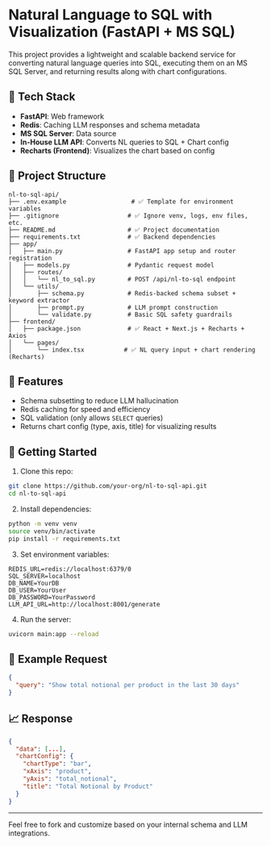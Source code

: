 # Natural Language to SQL with Visualization (FastAPI + MS SQL)

This project provides a lightweight and scalable backend service for converting natural language queries into SQL, executing them on an MS SQL Server, and returning results along with chart configurations.

## 🔧 Tech Stack
- **FastAPI**: Web framework
- **Redis**: Caching LLM responses and schema metadata
- **MS SQL Server**: Data source
- **In-House LLM API**: Converts NL queries to SQL + Chart config
- **Recharts (Frontend)**: Visualizes the chart based on config

## 📁 Project Structure
```
nl-to-sql-api/
├── .env.example                  # ✅ Template for environment variables
├── .gitignore                   # ✅ Ignore venv, logs, env files, etc.
├── README.md                    # ✅ Project documentation
├── requirements.txt             # ✅ Backend dependencies
├── app/
│   ├── main.py                  # FastAPI app setup and router registration
│   ├── models.py                # Pydantic request model
│   ├── routes/
│   │   └── nl_to_sql.py         # POST /api/nl-to-sql endpoint
│   └── utils/
│       ├── schema.py            # Redis-backed schema subset + keyword extractor
│       ├── prompt.py            # LLM prompt construction
│       └── validate.py          # Basic SQL safety guardrails
├── frontend/
│   ├── package.json             # ✅ React + Next.js + Recharts + Axios
│   └── pages/
│       └── index.tsx           # ✅ NL query input + chart rendering (Recharts)

```

## 🧠 Features
- Schema subsetting to reduce LLM hallucination
- Redis caching for speed and efficiency
- SQL validation (only allows `SELECT` queries)
- Returns chart config (type, axis, title) for visualizing results

## 🚀 Getting Started

1. Clone this repo:
```bash
git clone https://github.com/your-org/nl-to-sql-api.git
cd nl-to-sql-api
```

2. Install dependencies:
```bash
python -m venv venv
source venv/bin/activate
pip install -r requirements.txt
```

3. Set environment variables:
```
REDIS_URL=redis://localhost:6379/0
SQL_SERVER=localhost
DB_NAME=YourDB
DB_USER=YourUser
DB_PASSWORD=YourPassword
LLM_API_URL=http://localhost:8001/generate
```

4. Run the server:
```bash
uvicorn main:app --reload
```

## 🧪 Example Request
```json
{
  "query": "Show total notional per product in the last 30 days"
}
```

## 📈 Response
```json
{
  "data": [...],
  "chartConfig": {
    "chartType": "bar",
    "xAxis": "product",
    "yAxis": "total_notional",
    "title": "Total Notional by Product"
  }
}
```

---

Feel free to fork and customize based on your internal schema and LLM integrations.
